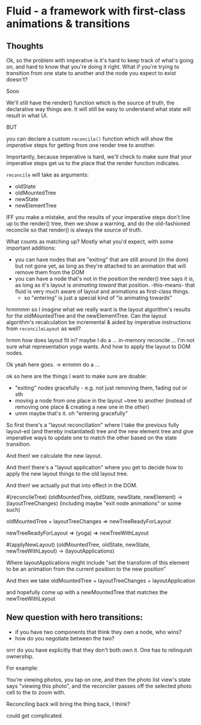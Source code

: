# Fluid - a framework with first-class animations & transitions

## Thoughts

Ok, so the problem with imperative is it's hard to keep track of what's going on, and hard to know that you're doing it right. What if you're trying to transition from one state to another and the node you expect to exist doesn't?

Sooo

We'll still have the render() function which is the source of truth, the declarative way things are.
It will still be easy to understand what state will result in what UI.

BUT

you can declare a custom `reconcile()` function which will show the *imperative* steps for getting from one render tree to another.

Importantly, because imperative is hard, we'll check to make sure that your imperative steps get us to the place that the render function indicates.

`reconcile` will take as arguments:
- oldState
- oldMountedTree
- newState
- newElementTree

IFF you make a mistake, and the results of your imperative steps don't line up to the render() tree, then we show a warning, and do the old-fashioned reconcile so that render() is always the source of truth.

What counts as matching up? Mostly what you'd expect, with some important additions:
- you can have nodes that are "exiting" that are still around (in the dom) but not gone yet, as long as they're attached to an animation that will remove them from the DOM
- you can have a node that's not in the position the render() tree says it is, as long as it's layout is *animating toward* that position. -this-means- that fluid is very much aware of layout and animations as first-class things.
  - so "entering" is just a special kind of "is animating towards"

hrmmmm so I imagine what we really want is the layout algorithm's results for the oldMountedTree and the newElementTree.
Can the layout algorithm's recalculation be incremental & aided by imperative instructions from `reconcileLayout` as well?



hrmm how does layout fit in?
maybe I do a ... in-memory reconcile ... I'm not sure what representation yoga wants.
And how to apply the layout to DOM nodes.

Ok yeah here goes.
-> ermmm do a
...

ok so here are the things I want to make sure are doable:
- "exiting" nodes gracefully - e.g. not just removing them, fading out or sth
- moving a node from one place in the layout ~tree to another (instead of removing one place & creating a new one in the other)
- umm maybe that's it. oh "entering gracefully"

So first there's a "layout reconciliation"
where I take the previous fully layout-ed (and thereby instantiated) tree
and the new element tree
and give imperative ways to update one to match the other based on the state transition.

And then! we calculate the new layout.

And then! there's a "layout application" where you get to decide how to apply the new layout things to the old layout tree.

And then! we actually put that into effect in the DOM.

#(reconcileTree)
(oldMountedTree, oldState, newState, newElement)
->
(layoutTreeChanges) (including maybe "exit node animations" or some such)

oldMountedTree + layoutTreeChanges => newTreeReadyForLayout

newTreeReadyForLayout => (yoga) => newTreeWithLayout

#(applyNewLayout)
(oldMountedTree, oldState, newState, newTreeWithLayout)
->
(layoutApplications)

Where layoutApplications might include
"set the transform of this element to be an animation from the current position to the new position"


And then we take
oldMountedTree + layoutTreeChanges + layoutApplication

and hopefully come up with a newMountedTree that matches the newTreeWithLayout



## New question with hero transitions:

- if you have two components that think they own a node, who wins?
- how do you negotiate between the two?

orrr do you have explicitly that they don't both own it. One has to relinquish ownership.

For example:

<PhotoListView>
<PhotoDetailView>

You're viewing photos, you tap on one, and then the photo list view's
state says "viewing this photo", and the reconciler passes off the
selected photo cell to the <PhotoDetailView> to zoom with.

Reconciling back will bring the thing back, I think?

could get complicated.
